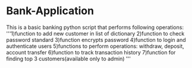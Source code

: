# Bank-Application
This is a basic banking python script that performs following operations:
'''1)function to add new customer in list of dictionary 
2)function to check password standard 
3)function encrypts password 
4)function to login and authenticate users 
5)functions to perform operations: withdraw, deposit, account transfer 
6)function to track transaction history 
7)function for finding top 3 customers(available only to admin) '''
